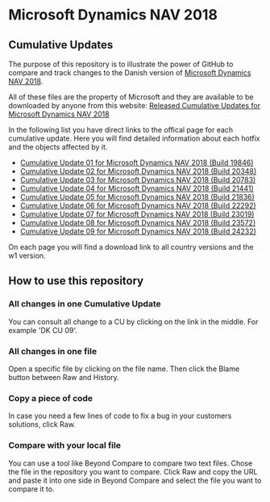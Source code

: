 # Microsoft Dynamics NAV 2018
## Cumulative Updates

The purpose of this repository is to illustrate the power of GitHub to compare and track changes to the Danish version of [Microsoft Dynamics NAV 2018](https://docs.microsoft.com/en-us/dynamics-nav/). 

All of these files are the property of Microsoft and they are available to be downloaded by anyone from this website: [Released Cumulative Updates for Microsoft Dynamics NAV 2018](https://support.microsoft.com/en-us/help/4072483/released-cumulative-updates-for-microsoft-dynamics-nav-2018)

In the following list you have direct links to the offical page for each cumulative update. Here you will find detailed information about each hotfix and the objects affected by it. 

- [Cumulative Update 01 for Microsoft Dynamics NAV 2018 (Build 19846)](https://support.microsoft.com/en-us/help/4058601/cumulative-update-01-for-microsoft-dynamics-nav-2018-build-19846)
- [Cumulative Update 02 for Microsoft Dynamics NAV 2018 (Build 20348)](https://support.microsoft.com/en-us/help/4078580/cumulative-update-02-for-microsoft-dynamics-nav-2018-build-20348)
- [Cumulative Update 03 for Microsoft Dynamics NAV 2018 (Build 20783)](https://support.microsoft.com/en-us/help/4091307/cumulative-update-03-for-microsoft-dynamics-nav-2018-build-20783)
- [Cumulative Update 04 for Microsoft Dynamics NAV 2018 (Build 21441)](https://support.microsoft.com/en-us/help/4100770/cumulative-update-04-for-microsoft-dynamics-nav-2018-build-21441)
- [Cumulative Update 05 for Microsoft Dynamics NAV 2018 (Build 21836)](https://support.microsoft.com/en-us/help/4171921/cumulative-update-05-for-microsoft-dynamics-nav-2018-build-21836)
- [Cumulative Update 06 for Microsoft Dynamics NAV 2018 (Build 22292)](https://support.microsoft.com/en-us/help/4337675/cumulative-update-06-for-microsoft-dynamics-nav-2018-build-22292)
- [Cumulative Update 07 for Microsoft Dynamics NAV 2018 (Build 23019)](https://support.microsoft.com/en-us/help/4341448/cumulative-update-07-for-microsoft-dynamics-nav-2018-build-23019)
- [Cumulative Update 08 for Microsoft Dynamics NAV 2018 (Build 23572)](https://support.microsoft.com/en-us/help/4346807/cumulative-update-08-for-microsoft-dynamics-nav-2018-build-23572)
- [Cumulative Update 09 for Microsoft Dynamics NAV 2018 (Build 24232)](https://support.microsoft.com/en-us/help/4462649/cumulative-update-09-for-microsoft-dynamics-nav-2018-build-24232)

On each page you will find a download link to all country versions and the w1 version. 

## How to use this repository

### All changes in one Cumulative Update

You can consult all change to a CU by clicking on the link in the middle. For example 'DK CU 09'. 

### All changes in one file

Open a specific file by clicking on the file name. Then click the Blame button between Raw and History. 

### Copy a piece of code

In case you need a few lines of code to fix a bug in your customers solutions, click Raw.

### Compare with your local file

You can use a tool like Beyond Compare to compare two text files. Chose the file in the repository you want to compare. Click Raw and copy the URL and paste it into one side in Beyond Compare and select the file you want to compare it to. 